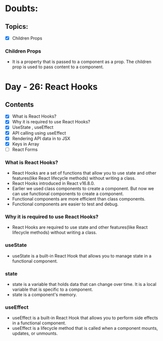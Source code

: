 # Doubts:

## Topics:

- [x] Children Props

### Children Props

- It is a property that is passed to a component as a prop. The children prop is used to pass content to a component.

# Day - 26: React Hooks

## Contents

- [x] What is React Hooks?
- [x] Why it is required to use React Hooks?
- [x] UseState , useEffect
- [x] API calling using useEffect
- [x] Rendering API data in to JSX
- [x] Keys in Array
- [ ] React Forms

### What is React Hooks?

- React Hooks are a set of functions that allow you to use state and other features(like React lifecycle methods) without writing a class.
- React Hooks introduced in React v16.8.0.
- Earlier we used class components to create a component. But now we can use functional components to create a component.
- Functional components are more efficient than class components.
- Functional components are easier to test and debug.

### Why it is required to use React Hooks?

- React Hooks are required to use state and other features(like React lifecycle methods) without writing a class.

### useState

- useState is a built-in React Hook that allows you to manage state in a functional component.

### state

- state is a variable that holds data that can change over time. It is a local variable that is specific to a component.
- state is a component's memory.

### useEffect

- useEffect is a built-in React Hook that allows you to perform side effects in a functional component.
- useEffect is a lifecycle method that is called when a component mounts, updates, or unmounts.
